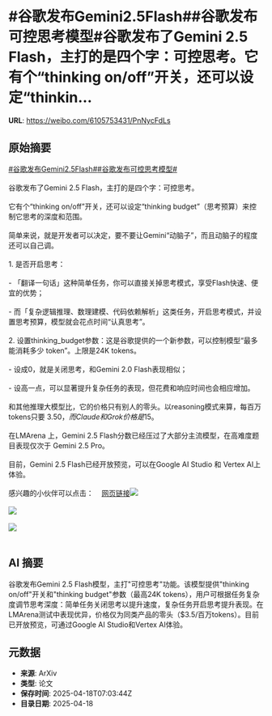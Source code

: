 # #谷歌发布Gemini2.5Flash##谷歌发布可控思考模型#谷歌发布了Gemini 2.5 Flash，主打的是四个字：可控思考。它有个“thinking on/off”开关，还可以设定“thinkin...

**URL**: https://weibo.com/6105753431/PnNycFdLs

## 原始摘要

<a href="https://m.weibo.cn/search?containerid=231522type%3D1%26t%3D10%26q%3D%23%E8%B0%B7%E6%AD%8C%E5%8F%91%E5%B8%83Gemini2.5Flash%23&amp;extparam=%23%E8%B0%B7%E6%AD%8C%E5%8F%91%E5%B8%83Gemini2.5Flash%23" data-hide=""><span class="surl-text">#谷歌发布Gemini2.5Flash#</span></a><a href="https://m.weibo.cn/search?containerid=231522type%3D1%26t%3D10%26q%3D%23%E8%B0%B7%E6%AD%8C%E5%8F%91%E5%B8%83%E5%8F%AF%E6%8E%A7%E6%80%9D%E8%80%83%E6%A8%A1%E5%9E%8B%23&amp;extparam=%23%E8%B0%B7%E6%AD%8C%E5%8F%91%E5%B8%83%E5%8F%AF%E6%8E%A7%E6%80%9D%E8%80%83%E6%A8%A1%E5%9E%8B%23" data-hide=""><span class="surl-text">#谷歌发布可控思考模型#</span></a><br><br>谷歌发布了Gemini 2.5 Flash，主打的是四个字：可控思考。<br><br>它有个“thinking on/off”开关，还可以设定“thinking budget”（思考预算）来控制它思考的深度和范围。<br><br>简单来说，就是开发者可以决定，要不要让Gemini“动脑子”，而且动脑子的程度还可以自己调。<br><br>1. 是否开启思考：<br><br>- 「翻译一句话」这种简单任务，你可以直接关掉思考模式，享受Flash快速、便宜的优势；<br><br>- 而「复杂逻辑推理、数理建模、代码依赖解析」这类任务，开启思考模式，并设置思考预算，模型就会花点时间“认真思考”。<br><br>2. 设置thinking_budget参数：这是谷歌提供的一个新参数，可以控制模型“最多能消耗多少 token”。上限是24K tokens。<br><br>- 设成0，就是关闭思考，和Gemini 2.0 Flash表现相似；<br><br>- 设高一点，可以显著提升复杂任务的表现，但花费和响应时间也会相应增加。<br><br>和其他推理大模型比，它的价格只有别人的零头。以reasoning模式来算，每百万tokens只要 $3.50，而Claude和Grok价格是$15。<br><br>在LMArena 上，Gemini 2.5 Flash分数已经压过了大部分主流模型，在高难度题目表现仅次于 Gemini 2.5 Pro。<br><br>目前，Gemini 2.5 Flash已经开放预览，可以在Google AI Studio 和 Vertex AI上体验。<br><br>感兴趣的小伙伴可以点击：<a href="https://weibo.cn/sinaurl?u=https%3A%2F%2Fdevelopers.googleblog.com%2Fen%2Fstart-building-with-gemini-25-flash%2F" data-hide=""><span class="url-icon"><img style="width: 1rem;height: 1rem" src="https://h5.sinaimg.cn/upload/2015/09/25/3/timeline_card_small_web_default.png" referrerpolicy="no-referrer"></span><span class="surl-text">网页链接</span></a><img style="" src="https://tvax3.sinaimg.cn/large/006Fd7o3gy1i0kq8ua5mhj30o70zkaj9.jpg" referrerpolicy="no-referrer"><br><br><img style="" src="https://tvax2.sinaimg.cn/large/006Fd7o3gy1i0kq8vj2v1j31hc0u0n5v.jpg" referrerpolicy="no-referrer"><br><br><img style="" src="https://tvax2.sinaimg.cn/large/006Fd7o3gy1i0kq8xerqnj32gw1cin8d.jpg" referrerpolicy="no-referrer"><br><br>

## AI 摘要

谷歌发布Gemini 2.5 Flash模型，主打"可控思考"功能。该模型提供"thinking on/off"开关和"thinking budget"参数（最高24K tokens），用户可根据任务复杂度调节思考深度：简单任务关闭思考以提升速度，复杂任务开启思考提升表现。在LMArena测试中表现优异，价格仅为同类产品的零头（$3.5/百万tokens）。目前已开放预览，可通过Google AI Studio和Vertex AI体验。

## 元数据

- **来源**: ArXiv
- **类型**: 论文
- **保存时间**: 2025-04-18T07:03:44Z
- **目录日期**: 2025-04-18
